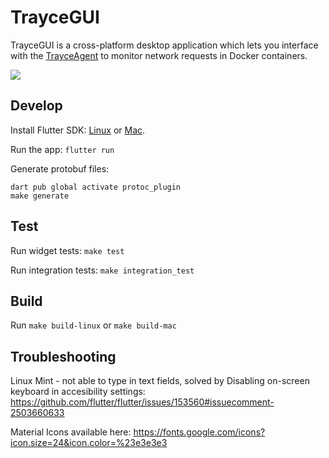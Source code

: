# TrayceGUI

TrayceGUI is a cross-platform desktop application which lets you interface with the [TrayceAgent](https://github.com/evanrolfe/trayce_agent/) to monitor network requests in Docker containers.

![](https://github.com/evanrolfe/trayce_gui/blob/main/screenshot.jpg)

## Develop

Install Flutter SDK: [Linux](https://docs.flutter.dev/get-started/install/linux/desktop) or [Mac](https://docs.flutter.dev/get-started/install/macos/desktop#install-the-flutter-sdk).

Run the app:
`flutter run`

Generate protobuf files:
```
dart pub global activate protoc_plugin
make generate
```

## Test

Run widget tests:
`make test`

Run integration tests:
`make integration_test`

## Build

Run `make build-linux` or `make build-mac`

## Troubleshooting

Linux Mint - not able to type in text fields, solved by Disabling on-screen keyboard in accesibility settings: https://github.com/flutter/flutter/issues/153560#issuecomment-2503660633

Material Icons available here: https://fonts.google.com/icons?icon.size=24&icon.color=%23e3e3e3
